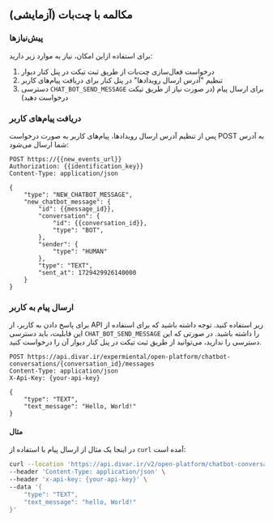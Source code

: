 ## مکالمه با چت‌بات (آزمایشی)

### پیش‌نیازها

برای استفاده ازاین امکان، نیاز به موارد زیر دارید:

1. درخواست فعال‌سازی چت‌بات از طریق ثبت تیکت در پنل کنار دیوار
2. تنظیم "آدرس ارسال رویدادها" در پنل کنار برای دریافت پیام‌های کاربر
3. دسترسی `CHAT_BOT_SEND_MESSAGE` برای ارسال پیام (در صورت نیاز از طریق تیکت درخواست دهید)

### دریافت پیام‌های کاربر

پس از تنظیم آدرس ارسال رویدادها، پیام‌های کاربر به صورت درخواست POST به آدرس شما ارسال می‌شود:

```http request
POST https://{{new_events_url}}
Authorization: {{identification_key}}
Content-Type: application/json

{
    "type": "NEW_CHATBOT_MESSAGE",
    "new_chatbot_message": {
        "id": {{message_id}},
        "conversation": {
            "id": {{conversation_id}},
            "type": "BOT",
        },
        "sender": {
            "type": "HUMAN"
        },
        "type": "TEXT",
        "sent_at": 1729429926140000
    }
}
```

### ارسال پیام به کاربر

برای پاسخ دادن به کاربر، از API زیر استفاده کنید. توجه داشته باشید که برای استفاده از این قابلیت، باید دسترسی `CHAT_BOT_SEND_MESSAGE` را داشته باشید. در صورتی که این دسترسی را ندارید، می‌توانید از طریق ثبت تیکت در پنل کنار دیوار آن را درخواست کنید.

```http request
POST https://api.divar.ir/expermiental/open-platform/chatbot-conversations/{conversation_id}/messages
Content-Type: application/json
X-Api-Key: {your-api-key}

{
    "type": "TEXT",
    "text_message": "Hello, World!"
}
```

#### مثال

در اینجا یک مثال از ارسال پیام با استفاده از `curl` آمده است:

```bash
curl --location 'https://api.divar.ir/v2/open-platform/chatbot-conversations/{conversation_id}/messages' \
--header 'Content-Type: application/json' \
--header 'x-api-key: {your-api-key}' \
--data '{
    "type": "TEXT",
    "text_message": "hello, World!"
}'
```
